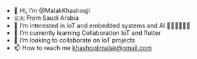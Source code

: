 - 👋 Hi, I’m @MalakKhashoqji
- 🇸🇦 From Saudi Arabia
- 👀 I’m interested in IoT and embedded systems and AI 👩🏻‍💻👩🏻‍🔧
- 🌱 I’m currently learning Collaboration IoT and flutter
- 💞️ I’m looking to collaborate on IoT projects
- 📫 How to reach me khashoqjimalak@gmail.com

<!---
MalakKhashoqji/MalakKhashoqji is a ✨ special ✨ repository because its `README.md` (this file) appears on your GitHub profile.
You can click the Preview link to take a look at your changes.
--->
